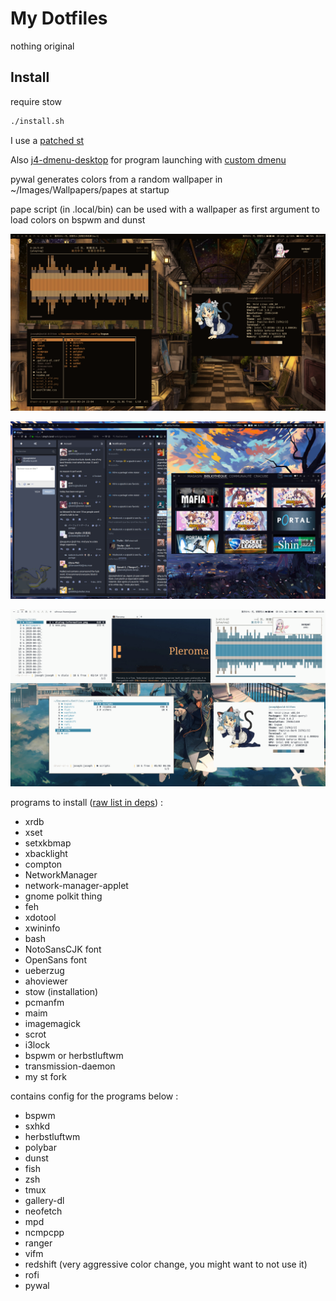 # My Dotfiles

nothing original

## Install

require stow
```sh
./install.sh
```

I use a [patched st](https://github.com/josephobriot/st_custom)  

Also [j4-dmenu-desktop](https://github.com/enkore/j4-dmenu-desktop) for program launching with [custom dmenu](https://github.com/josephobriot/dmenu_custom)


pywal generates colors from a random wallpaper in ~/Images/Wallpapers/papes at startup

pape script (in .local/bin) can be used with a wallpaper as first argument to load colors on bspwm and dunst

![img](scrot_1.png)

![img](scrot_2.png)

![img](scrot_3.png)



programs to install ([raw list in deps](https://github.com/josephobriot/Dotfiles/blob/master/deps)) :

 - xrdb
 - xset
 - setxkbmap
 - xbacklight
 - compton
 - NetworkManager
 - network-manager-applet
 - gnome polkit thing
 - feh
 - xdotool
 - xwininfo
 - bash
 - NotoSansCJK font
 - OpenSans font
 - ueberzug
 - ahoviewer
 - stow (installation)
 - pcmanfm
 - maim
 - imagemagick
 - scrot
 - i3lock
 - bspwm or herbstluftwm
 - transmission-daemon
 - my st fork

contains config for the programs below :

 - bspwm
 - sxhkd
 - herbstluftwm
 - polybar
 - dunst
 - fish
 - zsh
 - tmux
 - gallery-dl
 - neofetch
 - mpd
 - ncmpcpp
 - ranger
 - vifm
 - redshift (very aggressive color change, you might want to not use it)
 - rofi
 - pywal

